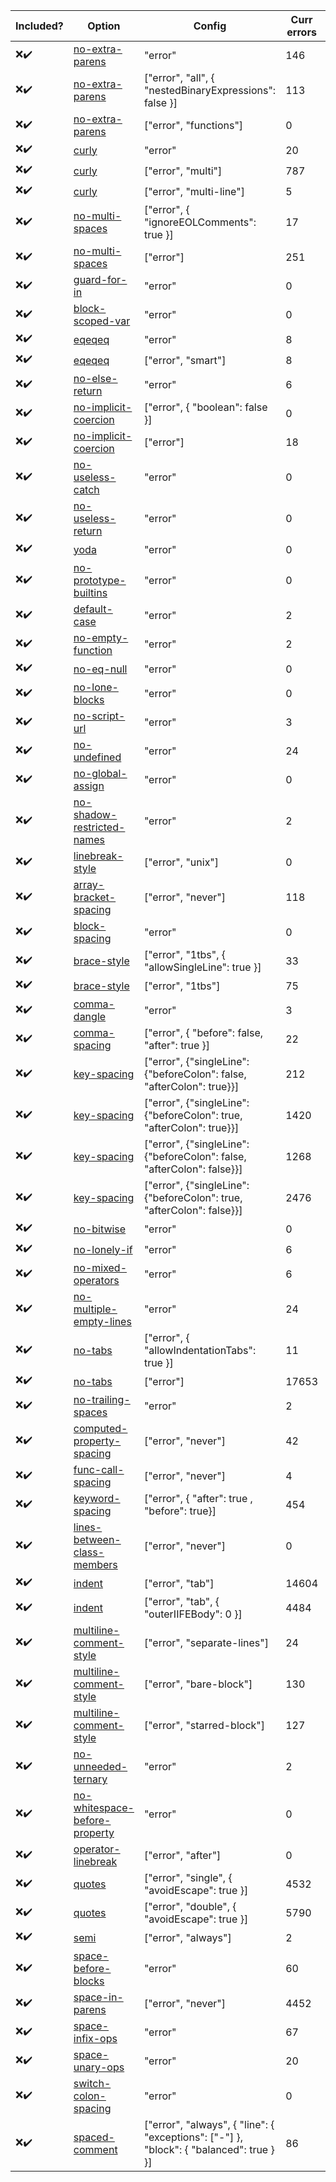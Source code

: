 | Included?   | Option      | Config      | Curr errors | Fixable?    | Category    | Notes?      |
| ----------- | ----------- | ----------- | ----------- | ----------- | ----------- | ----------- |
| ❌✔️  | [no-extra-parens](https://eslint.org/docs/rules/no-extra-parens) | "error" | 146 | Yes |  | |
| ❌✔️  |   [no-extra-parens](https://eslint.org/docs/rules/no-extra-parens) | ["error", "all", { "nestedBinaryExpressions": false }] | 113 | Yes |  | |
| ❌✔️  |   [no-extra-parens](https://eslint.org/docs/rules/no-extra-parens) | ["error", "functions"] | 0 | ? |  | |
| ❌✔️  |   [curly](https://eslint.org/docs/rules/curly) | "error" | 20 | Yes |  | |
| ❌✔️  |   [curly](https://eslint.org/docs/rules/curly) | ["error", "multi"] | 787 | Yes |  | |
| ❌✔️  |   [curly](https://eslint.org/docs/rules/curly) | ["error", "multi-line"] | 5 | Yes |  | |
| ❌✔️  |   [no-multi-spaces](https://eslint.org/docs/rules/no-multi-spaces) | ["error", { "ignoreEOLComments": true }] | 17 | Yes |  | |
| ❌✔️  |   [no-multi-spaces](https://eslint.org/docs/rules/no-multi-spaces) | ["error"] | 251 | Yes |  | |
| ❌✔️  |   [guard-for-in](https://eslint.org/docs/rules/guard-for-in) | "error" | 0 | ? |  | |
| ❌✔️  |   [block-scoped-var](https://eslint.org/docs/rules/block-scoped-var) | "error" | 0 | ? |  | |
| ❌✔️  |   [eqeqeq](https://eslint.org/docs/rules/eqeqeq) | "error" | 8 | No |  | |
| ❌✔️  |   [eqeqeq](https://eslint.org/docs/rules/eqeqeq) | ["error", "smart"] | 8 | No |  | |
| ❌✔️  |   [no-else-return](https://eslint.org/docs/rules/no-else-return) | "error" | 6 | Yes |  | |
| ❌✔️  |   [no-implicit-coercion](https://eslint.org/docs/rules/no-implicit-coercion) | ["error", { "boolean": false }] | 0 | ? |  | |
| ❌✔️  |   [no-implicit-coercion](https://eslint.org/docs/rules/no-implicit-coercion) | ["error"] | 18 | Yes |  | |
| ❌✔️  |   [no-useless-catch](https://eslint.org/docs/rules/no-useless-catch) | "error" | 0 | ? |  | |
| ❌✔️  |   [no-useless-return](https://eslint.org/docs/rules/no-useless-return) | "error" | 0 | ? |  | |
| ❌✔️  |   [yoda](https://eslint.org/docs/rules/yoda) | "error" | 0 | ? |  | |
| ❌✔️  |   [no-prototype-builtins](https://eslint.org/docs/rules/no-prototype-builtins) | "error" | 0 | No |  | |
| ❌✔️  |   [default-case](https://eslint.org/docs/rules/default-case) | "error" | 2 | No |  | |
| ❌✔️  |   [no-empty-function](https://eslint.org/docs/rules/no-empty-function) | "error" | 2 | No |  | |
| ❌✔️  |   [no-eq-null](https://eslint.org/docs/rules/no-eq-null) | "error" | 0 | ? |  | |
| ❌✔️  |   [no-lone-blocks](https://eslint.org/docs/rules/no-lone-blocks) | "error" | 0 | ? |  | |
| ❌✔️  |   [no-script-url](https://eslint.org/docs/rules/no-script-url) | "error" | 3 | No |  | |
| ❌✔️  |   [no-undefined](https://eslint.org/docs/rules/no-undefined) | "error" | 24 | No |  | |
| ❌✔️  |   [no-global-assign](https://eslint.org/docs/rules/no-global-assign) | "error" | 0 | ? |  | |
| ❌✔️  |   [no-shadow-restricted-names](https://eslint.org/docs/rules/no-shadow-restricted-names) | "error" | 2 | No |  | |
| ❌✔️  |   [linebreak-style](https://eslint.org/docs/rules/linebreak-style) | ["error", "unix"] | 0 | ? |  | |
| ❌✔️  |   [array-bracket-spacing](https://eslint.org/docs/rules/array-bracket-spacing) | ["error", "never"] | 118 | Yes |  | |
| ❌✔️  |   [block-spacing](https://eslint.org/docs/rules/block-spacing) | "error" | 0 | ? |  | |
| ❌✔️  |   [brace-style](https://eslint.org/docs/rules/brace-style) | ["error", "1tbs", { "allowSingleLine": true }] | 33 | Yes (27) |  | |
| ❌✔️  |   [brace-style](https://eslint.org/docs/rules/brace-style) | ["error", "1tbs"] | 75 | Yes (69) |  | |
| ❌✔️  |   [comma-dangle](https://eslint.org/docs/rules/comma-dangle) | "error" | 3 | Yes |  | |
| ❌✔️  |   [comma-spacing](https://eslint.org/docs/rules/comma-spacing) | ["error", { "before": false, "after": true }] | 22 | Yes |  | |
| ❌✔️  |   [key-spacing](https://eslint.org/docs/rules/key-spacing) | ["error", {"singleLine": {"beforeColon": false, "afterColon": true}}] | 212 | Yes |  | |
| ❌✔️  |   [key-spacing](https://eslint.org/docs/rules/key-spacing) | ["error", {"singleLine": {"beforeColon": true, "afterColon": true}}] | 1420 | Yes |  | |
| ❌✔️  |   [key-spacing](https://eslint.org/docs/rules/key-spacing) | ["error", {"singleLine": {"beforeColon": false, "afterColon": false}}] | 1268 | Yes |  | |
| ❌✔️  |   [key-spacing](https://eslint.org/docs/rules/key-spacing) | ["error", {"singleLine": {"beforeColon": true, "afterColon": false}}] | 2476 | Yes |  | |
| ❌✔️  |   [no-bitwise](https://eslint.org/docs/rules/no-bitwise) | "error" | 0 | ? |  | |
| ❌✔️  |   [no-lonely-if](https://eslint.org/docs/rules/no-lonely-if) | "error" | 6 | Yes (5) |  | |
| ❌✔️  |   [no-mixed-operators](https://eslint.org/docs/rules/no-mixed-operators) | "error" | 6 | No |  | |
| ❌✔️  |   [no-multiple-empty-lines](https://eslint.org/docs/rules/no-multiple-empty-lines) | "error" | 24 | Yes |  | |
| ❌✔️  |   [no-tabs](https://eslint.org/docs/rules/no-tabs) | ["error", { "allowIndentationTabs": true }] | 11 | No |  | |
| ❌✔️  |   [no-tabs](https://eslint.org/docs/rules/no-tabs) | ["error"] | 17653 | No |  | |
| ❌✔️  |   [no-trailing-spaces](https://eslint.org/docs/rules/no-trailing-spaces) | "error" | 2 | Yes |  | |
| ❌✔️  |   [computed-property-spacing](https://eslint.org/docs/rules/computed-property-spacing) | ["error", "never"] | 42 | Yes |  | |
| ❌✔️  |   [func-call-spacing](https://eslint.org/docs/rules/func-call-spacing) | ["error", "never"] | 4 | Yes |  | |
| ❌✔️  |   [keyword-spacing](https://eslint.org/docs/rules/keyword-spacing) | ["error", { "after": true , "before": true}] | 454 | Yes |  | |
| ❌✔️  |   [lines-between-class-members](https://eslint.org/docs/rules/lines-between-class-members) | ["error", "never"] | 0 | ? |  | |
| ❌✔️  |   [indent](https://eslint.org/docs/rules/indent) | ["error", "tab"] | 14604 | Yes |  | |
| ❌✔️  |   [indent](https://eslint.org/docs/rules/indent) | ["error", "tab", { "outerIIFEBody": 0 }] | 4484 | Yes |  | |
| ❌✔️  |   [multiline-comment-style](https://eslint.org/docs/rules/multiline-comment-style) | ["error", "separate-lines"] | 24 | Yes |  | |
| ❌✔️  |   [multiline-comment-style](https://eslint.org/docs/rules/multiline-comment-style) | ["error", "bare-block"] | 130 | Yes |  | |
| ❌✔️  |   [multiline-comment-style](https://eslint.org/docs/rules/multiline-comment-style) | ["error", "starred-block"] | 127 | Yes |  | |
| ❌✔️  |   [no-unneeded-ternary](https://eslint.org/docs/rules/no-unneeded-ternary) | "error" | 2 | Yes |  | |
| ❌✔️  |   [no-whitespace-before-property](https://eslint.org/docs/rules/no-whitespace-before-property) | "error" | 0 | ? |  | |
| ❌✔️  |   [operator-linebreak](https://eslint.org/docs/rules/operator-linebreak) | ["error", "after"] | 0 | ? |  | |
| ❌✔️  |   [quotes](https://eslint.org/docs/rules/quotes) | ["error", "single", { "avoidEscape": true }] | 4532 | Yes |  | |
| ❌✔️  |   [quotes](https://eslint.org/docs/rules/quotes) | ["error", "double", { "avoidEscape": true }] | 5790 | Yes |  | |
| ❌✔️  |   [semi](https://eslint.org/docs/rules/semi) | ["error", "always"] | 2 | Yes |  | |
| ❌✔️  |   [space-before-blocks](https://eslint.org/docs/rules/space-before-blocks) | "error" | 60 | Yes |  | |
| ❌✔️  |   [space-in-parens](https://eslint.org/docs/rules/space-in-parens) | ["error", "never"] | 4452 | Yes |  | |
| ❌✔️  |   [space-infix-ops](https://eslint.org/docs/rules/space-infix-ops) | "error" | 67 | Yes |  | |
| ❌✔️  |   [space-unary-ops](https://eslint.org/docs/rules/space-unary-ops) | "error" | 20 | Yes |  | |
| ❌✔️  |   [switch-colon-spacing](https://eslint.org/docs/rules/switch-colon-spacing) | "error" | 0 | ? |  | |
| ❌✔️  |   [spaced-comment](https://eslint.org/docs/rules/spaced-comment) | ["error", "always", { "line": { "exceptions": ["-"] }, "block": { "balanced": true } }] | 86 | Yes |  | |
